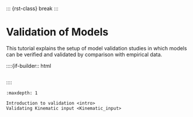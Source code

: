 ::: {rst-class} break
:::

# Validation of Models

This tutorial explains the setup of model validation studies in which
models can be verified and validated by comparison with empirical data.

::::{if-builder:: html
```{rubric} Tutorial content
```
::::

```{toctree}
:maxdepth: 1

Introduction to validation <intro>
Validating Kinematic input <Kinematic_input>
```
